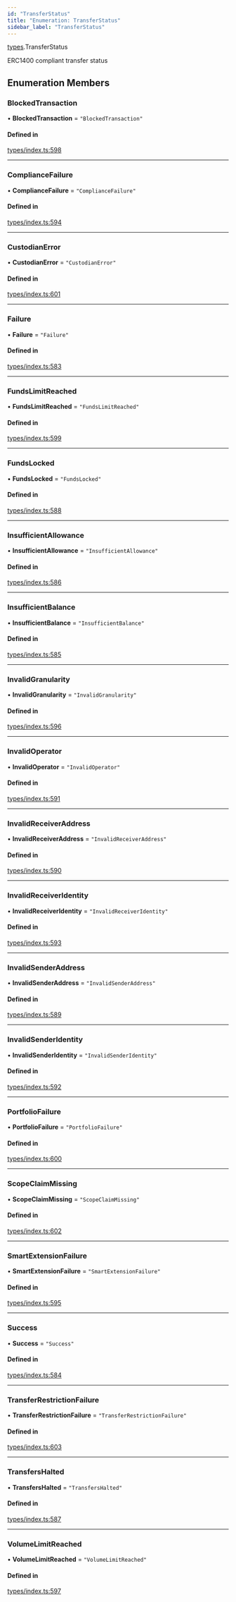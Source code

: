 ```yaml
---
id: "TransferStatus"
title: "Enumeration: TransferStatus"
sidebar_label: "TransferStatus"
---
```


[types](../../../modules/Types/Types.md).TransferStatus

ERC1400 compliant transfer status

## Enumeration Members

### BlockedTransaction

• **BlockedTransaction** = ``"BlockedTransaction"``

#### Defined in

[types/index.ts:598](https://github.com/PolymeshAssociation/polymesh-sdk/blob/b6f9fb883/src/types/index.ts#L598)

___

### ComplianceFailure

• **ComplianceFailure** = ``"ComplianceFailure"``

#### Defined in

[types/index.ts:594](https://github.com/PolymeshAssociation/polymesh-sdk/blob/b6f9fb883/src/types/index.ts#L594)

___

### CustodianError

• **CustodianError** = ``"CustodianError"``

#### Defined in

[types/index.ts:601](https://github.com/PolymeshAssociation/polymesh-sdk/blob/b6f9fb883/src/types/index.ts#L601)

___

### Failure

• **Failure** = ``"Failure"``

#### Defined in

[types/index.ts:583](https://github.com/PolymeshAssociation/polymesh-sdk/blob/b6f9fb883/src/types/index.ts#L583)

___

### FundsLimitReached

• **FundsLimitReached** = ``"FundsLimitReached"``

#### Defined in

[types/index.ts:599](https://github.com/PolymeshAssociation/polymesh-sdk/blob/b6f9fb883/src/types/index.ts#L599)

___

### FundsLocked

• **FundsLocked** = ``"FundsLocked"``

#### Defined in

[types/index.ts:588](https://github.com/PolymeshAssociation/polymesh-sdk/blob/b6f9fb883/src/types/index.ts#L588)

___

### InsufficientAllowance

• **InsufficientAllowance** = ``"InsufficientAllowance"``

#### Defined in

[types/index.ts:586](https://github.com/PolymeshAssociation/polymesh-sdk/blob/b6f9fb883/src/types/index.ts#L586)

___

### InsufficientBalance

• **InsufficientBalance** = ``"InsufficientBalance"``

#### Defined in

[types/index.ts:585](https://github.com/PolymeshAssociation/polymesh-sdk/blob/b6f9fb883/src/types/index.ts#L585)

___

### InvalidGranularity

• **InvalidGranularity** = ``"InvalidGranularity"``

#### Defined in

[types/index.ts:596](https://github.com/PolymeshAssociation/polymesh-sdk/blob/b6f9fb883/src/types/index.ts#L596)

___

### InvalidOperator

• **InvalidOperator** = ``"InvalidOperator"``

#### Defined in

[types/index.ts:591](https://github.com/PolymeshAssociation/polymesh-sdk/blob/b6f9fb883/src/types/index.ts#L591)

___

### InvalidReceiverAddress

• **InvalidReceiverAddress** = ``"InvalidReceiverAddress"``

#### Defined in

[types/index.ts:590](https://github.com/PolymeshAssociation/polymesh-sdk/blob/b6f9fb883/src/types/index.ts#L590)

___

### InvalidReceiverIdentity

• **InvalidReceiverIdentity** = ``"InvalidReceiverIdentity"``

#### Defined in

[types/index.ts:593](https://github.com/PolymeshAssociation/polymesh-sdk/blob/b6f9fb883/src/types/index.ts#L593)

___

### InvalidSenderAddress

• **InvalidSenderAddress** = ``"InvalidSenderAddress"``

#### Defined in

[types/index.ts:589](https://github.com/PolymeshAssociation/polymesh-sdk/blob/b6f9fb883/src/types/index.ts#L589)

___

### InvalidSenderIdentity

• **InvalidSenderIdentity** = ``"InvalidSenderIdentity"``

#### Defined in

[types/index.ts:592](https://github.com/PolymeshAssociation/polymesh-sdk/blob/b6f9fb883/src/types/index.ts#L592)

___

### PortfolioFailure

• **PortfolioFailure** = ``"PortfolioFailure"``

#### Defined in

[types/index.ts:600](https://github.com/PolymeshAssociation/polymesh-sdk/blob/b6f9fb883/src/types/index.ts#L600)

___

### ScopeClaimMissing

• **ScopeClaimMissing** = ``"ScopeClaimMissing"``

#### Defined in

[types/index.ts:602](https://github.com/PolymeshAssociation/polymesh-sdk/blob/b6f9fb883/src/types/index.ts#L602)

___

### SmartExtensionFailure

• **SmartExtensionFailure** = ``"SmartExtensionFailure"``

#### Defined in

[types/index.ts:595](https://github.com/PolymeshAssociation/polymesh-sdk/blob/b6f9fb883/src/types/index.ts#L595)

___

### Success

• **Success** = ``"Success"``

#### Defined in

[types/index.ts:584](https://github.com/PolymeshAssociation/polymesh-sdk/blob/b6f9fb883/src/types/index.ts#L584)

___

### TransferRestrictionFailure

• **TransferRestrictionFailure** = ``"TransferRestrictionFailure"``

#### Defined in

[types/index.ts:603](https://github.com/PolymeshAssociation/polymesh-sdk/blob/b6f9fb883/src/types/index.ts#L603)

___

### TransfersHalted

• **TransfersHalted** = ``"TransfersHalted"``

#### Defined in

[types/index.ts:587](https://github.com/PolymeshAssociation/polymesh-sdk/blob/b6f9fb883/src/types/index.ts#L587)

___

### VolumeLimitReached

• **VolumeLimitReached** = ``"VolumeLimitReached"``

#### Defined in

[types/index.ts:597](https://github.com/PolymeshAssociation/polymesh-sdk/blob/b6f9fb883/src/types/index.ts#L597)
